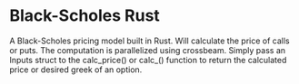 # Black-Scholes Rust

A Black-Scholes pricing model built in Rust. Will calculate the price of calls or puts. The computation is parallelized using crossbeam. Simply pass an Inputs struct to the calc_price() or calc_<greek>() function to return the calculated price or desired greek of an option.
